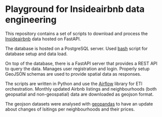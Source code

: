 Playground for Insideairbnb data engineering
============================================

This repository contains a set of scripts to download and process the [Insideairbnb](http://insideairbnb.com/get-the-data.html) data hosted on FastAPI.

The database is hosted on a PostgreSQL server. Used [bash](https://github.com/laszlocsunderlik/insideairbnb/blob/main/postgres-init.sh) script for database setup and data load.

On top of the database, there is a FastAPI server that provides a REST API to query the data. Manages user registration and login. Properly setup GeoJSON schemas are used to provide spatial data as responses.

The scripts are written in Python and use the [Airflow](https://airflow.apache.org/) library for ETl orchestration. Monthly updated Airbnb listings and neighbourhoods (both geopsatial and non-geospatial) data are downloaded as geojson format.

The geojson datasets were analysed with [geopandas](https://geopandas.org/en/stable/index.html) to have an update about changes of lsitings per neighbourhoods and their prices.